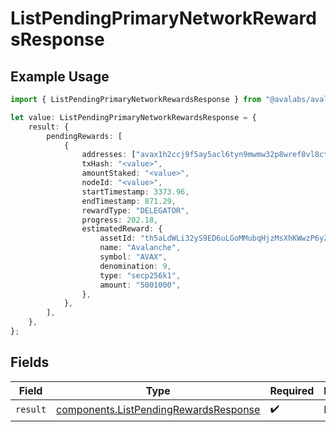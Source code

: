 # ListPendingPrimaryNetworkRewardsResponse

## Example Usage

```typescript
import { ListPendingPrimaryNetworkRewardsResponse } from "@avalabs/avalanche-sdk/models/operations";

let value: ListPendingPrimaryNetworkRewardsResponse = {
    result: {
        pendingRewards: [
            {
                addresses: ["avax1h2ccj9f5ay5acl6tyn9mwmw32p8wref8vl8ctg"],
                txHash: "<value>",
                amountStaked: "<value>",
                nodeId: "<value>",
                startTimestamp: 3373.96,
                endTimestamp: 871.29,
                rewardType: "DELEGATOR",
                progress: 202.18,
                estimatedReward: {
                    assetId: "th5aLdWLi32yS9ED6uLGoMMubqHjzMsXhKWwzP6yZTYQKYzof",
                    name: "Avalanche",
                    symbol: "AVAX",
                    denomination: 9,
                    type: "secp256k1",
                    amount: "5001000",
                },
            },
        ],
    },
};
```

## Fields

| Field                                                                                          | Type                                                                                           | Required                                                                                       | Description                                                                                    |
| ---------------------------------------------------------------------------------------------- | ---------------------------------------------------------------------------------------------- | ---------------------------------------------------------------------------------------------- | ---------------------------------------------------------------------------------------------- |
| `result`                                                                                       | [components.ListPendingRewardsResponse](../../models/components/listpendingrewardsresponse.md) | :heavy_check_mark:                                                                             | N/A                                                                                            |